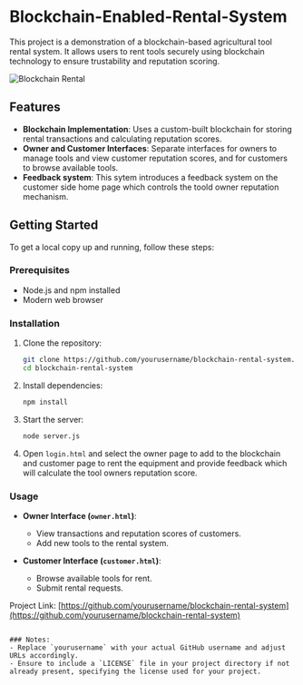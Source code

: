 # Blockchain-Enabled-Rental-System

This project is a demonstration of a blockchain-based agricultural tool rental system. It allows users to rent tools securely using blockchain technology to ensure trustability and reputation scoring.

![Blockchain Rental](https://github.com/IshtiaqueAhmedToke/Blockchain-Enabled-Rental-System/assets/25567627/d10fe1f9-3d39-449e-80e6-87a10219738c)

## Features

- **Blockchain Implementation**: Uses a custom-built blockchain for storing rental transactions and calculating reputation scores.
- **Owner and Customer Interfaces**: Separate interfaces for owners to manage tools and view customer reputation scores, and for customers to browse available tools.
- **Feedback system**: This sytem introduces a feedback system on the customer side home page which controls the toold owner reputation mechanism. 

## Getting Started

To get a local copy up and running, follow these steps:

### Prerequisites

- Node.js and npm installed
- Modern web browser


### Installation

1. Clone the repository:
   ```sh
   git clone https://github.com/yourusername/blockchain-rental-system.git
   cd blockchain-rental-system
   ```

2. Install dependencies:
   ```sh
   npm install
   ```

3. Start the server:
   ```sh
   node server.js
   ```
4. Open `login.html` and select the owner page to add to the blockchain and customer page to rent the equipment and provide feedback which will calculate the tool owners reputation score.

### Usage

- **Owner Interface (`owner.html`)**:
  - View transactions and reputation scores of customers.
  - Add new tools to the rental system.
  
- **Customer Interface (`customer.html`)**:
  - Browse available tools for rent.
  - Submit rental requests.

Project Link: [https://github.com/yourusername/blockchain-rental-system](https://github.com/yourusername/blockchain-rental-system)
```

### Notes:
- Replace `yourusername` with your actual GitHub username and adjust URLs accordingly.
- Ensure to include a `LICENSE` file in your project directory if not already present, specifying the license used for your project.

